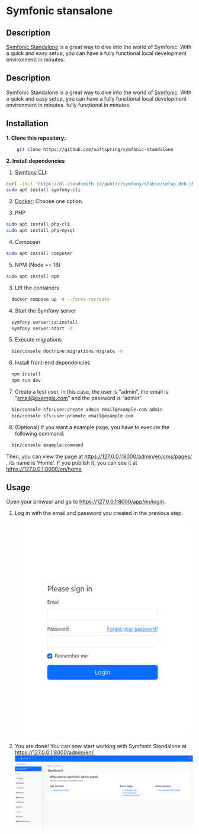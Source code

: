 # Symfonic stansalone

## Description
[Symfonic Standalone](https://github.com/softspring/symfonic-standalone) is a great way to dive into the world of Symfonic. With a quick and easy setup, you can have a fully functional local development environment in minutes.


## Description

Symfonic Standalone is a great way to dive into the world of [Symfonic](https://github.com/softspring/symfonic). With a
quick and easy setup, you can have a fully functional local development environment in minutes.
fully functional in minutes.

## Installation

**1. Clone this repository:**

```bash
    git clone https://github.com/softspring/symfonic-standalone
```

**2. Install dependencies**

1. [Symfony CLI](https://symfony.com/download):

```bash
curl -1sLf 'https://dl.cloudsmith.io/public/symfony/stable/setup.deb.sh' | sudo -E bash
sudo apt install symfony-cli
```

2. [Docker](https://docs.docker.com/get-docker/):
   Choose one option.

3. PHP

```bash
sudo apt install php-cli 
sudo apt install php-mysql
```

4. Composer

```bash
sudo apt install composer
```

5. NPM
   (Node >= 18)

```bash
sudo apt install npm
```

3. Lift the containers

```bash
  docker compose up -d --force-recreate
```

4. Start the Symfony server

```bash
  symfony server:ca:install
  symfony server:start -d
```

5. Execute migrations

```bash
  bin/console doctrine:migrations:migrate -n
```

6. Install front-end dependencies

```bash
  npm install
  npm run dev
```

7. Create a test user. In this case, the user is “admin”, the email is “email@example.com” and the password is “admin”.

```bash
  bin/console sfs:user:create admin email@example.com admin
  bin/console sfs:user:promote email@example.com 
```

8. (Optional) If you want a example page, you have to execute the following command:

```bash
  bin/console example:command
```
  Then, you can view the page at https://127.0.0.1:8000/admin/en/cms/pages/ , its name is 'Home'.
  If you publish it, you can see it at https://127.0.0.1:8000/en/home
## Usage

Open your browser and go to https://127.0.0.1:8000/app/en/login.

1. Log in with the email and password you created in the previous step.
![login.png](.files/login.png)

2. You are done! You can now start working with Symfonic Standalone at https://127.0.0.1:8000/admin/en/.
![dashboard.png](.files/dashboard.png)

